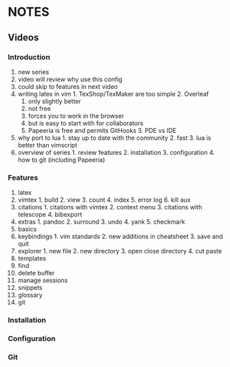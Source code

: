 # NOTES

## Videos

### Introduction

1. new series
  1. video will review why use this config
  2. could skip to features in next video
  3. writing latex in vim
    1. TexShop/TexMaker are too simple
    2. Overleaf
      1. only slightly better
      2. not free
      3. forces you to work in the browser
      4. but is easy to start with for collaborators
      5. Papeeria is free and permits GitHooks
    3. PDE vs IDE
  4. why port to lua
    1. stay up to date with the community
    2. fast
    3. lua is better than vimscript
  5. overview of series
    1. review features
    2. installation
    3. configuration
    4. how to git (including Papeeria)

### Features

1. latex
  1. vimtex
    1. build
    2. view
    3. count
    4. index
    5. error log
    6. kill aux
  2. citations
    1. citations with vimtex
    2. context menu
    3. citations with telescope
    4. bibexport
  3. extras
    1. pandoc
    2. surround
    3. undo
    4. yank
    5. checkmark
2. basics
  1. keybindings
    1. vim standards
    2. new additions in cheatsheet
    3. save and quit
  2. explorer
    1. new file
    2. new directory
    3. open close directory
    4. cut paste
  3. templates
  4. find
  5. delete buffer
  6. manage sessions
3. snippets
4. glossary
5. git

### Installation

### Configuration

### Git
